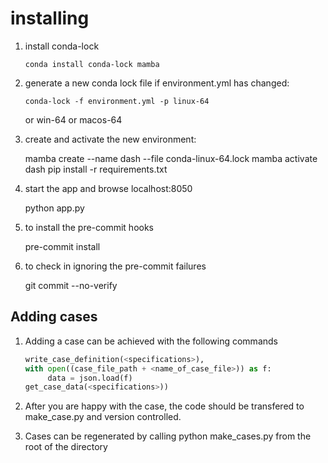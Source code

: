 # installing

1) install conda-lock

       conda install conda-lock mamba

2) generate a new conda lock file if environment.yml has changed:

       conda-lock -f environment.yml -p linux-64

   or win-64 or macos-64

3) create and activate the new environment:

      mamba create --name dash --file conda-linux-64.lock
      mamba activate dash
      pip install -r requirements.txt

4) start the app and browse localhost:8050

     python app.py

5) to install the pre-commit hooks

     pre-commit install

6) to check in ignoring the pre-commit failures

     git commit --no-verify

## Adding cases

1) Adding a case can be achieved with the following commands

     ``` Python
     write_case_definition(<specifications>),
     with open((case_file_path + <name_of_case_file>)) as f:
          data = json.load(f)
     get_case_data(<specifications>))
     ```

2) After you are happy with the case, the code should be transfered to make_case.py and version controlled. 

3) Cases can be regenerated by calling python make_cases.py from the root of the directory